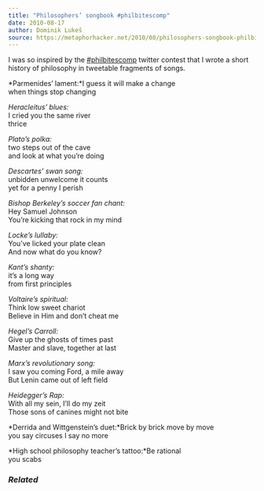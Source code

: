 ```yaml
---
title: "Philosophers’ songbook #philbitescomp"
date: 2010-08-17
author: Dominik Lukeš
source: https://metaphorhacker.net/2010/08/philosophers-songbook-philbitescomp
---
```


I was so inspired by the [#philbitescomp](http://twitter.com/#search?q=%23philbitescomp) twitter contest that I wrote a short history of philosophy in tweetable fragments of songs.

*Parmenides’ lament:*I guess it will make a change  
when things stop changing

*Heracleitus’ blues:*  
I cried you the same river  
thrice

*Plato’s polka:*  
two steps out of the cave  
and look at what you’re doing

*Descartes’ swan song:*  
unbidden unwelcome it counts  
yet for a penny I perish

*Bishop Berkeley’s soccer fan chant:*  
Hey Samuel Johnson  
You’re kicking that rock in my mind

*Locke’s lullaby:*  
You’ve licked your plate clean  
And now what do you know?

*Kant’s shanty:*  
it’s a long way  
from first principles

*Voltaire’s spiritual:*  
Think low sweet chariot  
Believe in Him and don’t cheat me

*Hegel’s Carroll:*  
Give up the ghosts of times past  
Master and slave, together at last

*Marx’s revolutionary song:*  
I saw you coming Ford, a mile away  
But Lenin came out of left field

*Heidegger’s Rap:*  
With all my sein, I’ll do my zeit  
Those sons of canines might not bite

*Derrida and Wittgenstein’s duet:*Brick by brick move by move  
you say circuses I say no more

*High school philosophy teacher’s tattoo:*Be rational  
you scabs

### *Related*